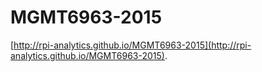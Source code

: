 # MGMT6963-2015
[http://rpi-analytics.github.io/MGMT6963-2015](http://rpi-analytics.github.io/MGMT6963-2015). 
